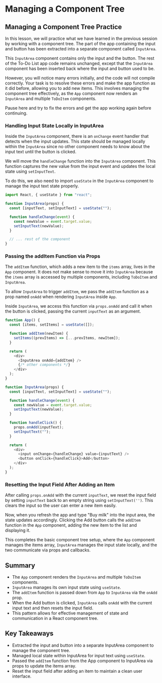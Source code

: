 # Managing a Component Tree

## Managing a Component Tree Practice

In this lesson, we will practice what we have learned in the previous session by working with a component tree. The part of the app containing the input and button has been extracted into a separate component called `InputArea`.

This `InputArea` component contains only the input and the button. The rest of the To-Do List app code remains unchanged, except that the `InputArea` component has been inserted back where the input and button used to be.

However, you will notice many errors initially, and the code will not compile correctly. Your task is to resolve these errors and make the app function as it did before, allowing you to add new items. This involves managing the component tree effectively, as the `App` component now renders an `InputArea` and multiple `ToDoItem` components.

Pause here and try to fix the errors and get the app working again before continuing.

### Handling Input State Locally in InputArea

Inside the `InputArea` component, there is an `onChange` event handler that detects when the input updates. This state should be managed locally within the `InputArea` since no other component needs to know about the input text until the button is clicked.

We will move the `handleChange` function into the `InputArea` component. This function captures the new value from the input event and updates the local state using `setInputText`.

To do this, we also need to import `useState` in the `InputArea` component to manage the input text state properly.

```js
import React, { useState } from "react";

function InputArea(props) {
  const [inputText, setInputText] = useState("");

  function handleChange(event) {
    const newValue = event.target.value;
    setInputText(newValue);
  }

  // ... rest of the component
}
```

### Passing the addItem Function via Props

The `addItem` function, which adds a new item to the `items` array, lives in the `App` component. It does not make sense to move it into `InputArea` because the `items` array is accessed by multiple components, including `ToDoItem` and `InputArea`.

To allow `InputArea` to trigger `addItem`, we pass the `addItem` function as a prop named `onAdd` when rendering `InputArea` inside `App`.

Inside `InputArea`, we access this function via `props.onAdd` and call it when the button is clicked, passing the current `inputText` as an argument.

```js
function App() {
  const [items, setItems] = useState([]);

  function addItem(newItem) {
    setItems((prevItems) => [...prevItems, newItem]);
  }

  return (
    <div>
      <InputArea onAdd={addItem} />
      {/* other components */}
    </div>
  );
}
```

```js
function InputArea(props) {
  const [inputText, setInputText] = useState("");

  function handleChange(event) {
    const newValue = event.target.value;
    setInputText(newValue);
  }

  function handleClick() {
    props.onAdd(inputText);
    setInputText("");
  }

  return (
    <div>
      <input onChange={handleChange} value={inputText} />
      <button onClick={handleClick}>Add</button>
    </div>
  );
}
```

### Resetting the Input Field After Adding an Item

After calling `props.onAdd` with the current `inputText`, we reset the input field by setting `inputText` back to an empty string using `setInputText('')`. This clears the input so the user can enter a new item easily.

Now, when you refresh the app and type "Buy milk" into the input area, the state updates accordingly. Clicking the Add button calls the `addItem` function in the `App` component, adding the new item to the list and displaying it.

This completes the basic component tree setup, where the `App` component manages the items array, `InputArea` manages the input state locally, and the two communicate via props and callbacks.

## Summary

- The `App` component renders the `InputArea` and multiple `ToDoItem` components.
- `InputArea` manages its own input state using `useState`.
- The `addItem` function is passed down from `App` to `InputArea` via the `onAdd` prop.
- When the Add button is clicked, `InputArea` calls `onAdd` with the current input text and then resets the input field.
- This pattern allows for effective management of state and communication in a React component tree.

## Key Takeaways

- Extracted the input and button into a separate InputArea component to manage the component tree.
- Managed local state within InputArea for input text using `useState`.
- Passed the `addItem` function from the App component to InputArea via props to update the items array.
- Reset the input field after adding an item to maintain a clean user interface.
